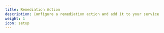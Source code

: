 ```yaml
---
title: Remediation Action
description: Configure a remediation action and add it to your service.
weight: 1
icon: setup
---
```


